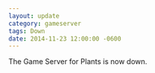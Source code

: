 ```yaml
---
layout: update
category: gameserver
tags: Down
date: 2014-11-23 12:00:00 -0600
---
```


The Game Server for Plants is now down.

